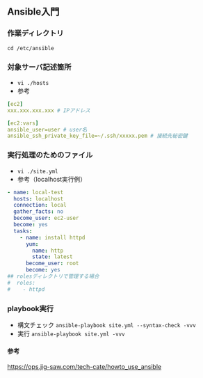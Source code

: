 ## Ansible入門

### 作業ディレクトリ
`cd /etc/ansible`

### 対象サーバ記述箇所
- `vi ./hosts`
- 参考
```yaml
[ec2]
xxx.xxx.xxx.xxx # IPアドレス

[ec2:vars]
ansible_user=user # user名
ansible_ssh_private_key_file=~/.ssh/xxxxx.pem # 接続先秘密鍵
```

### 実行処理のためのファイル
- `vi ./site.yml`
- 参考（localhost実行例）
```yaml
- name: local-test
  hosts: localhost
  connection: local
  gather_facts: no
  become_user: ec2-user
  become: yes
  tasks:
    - name: install httpd
      yum:
        name: http
        state: latest
      become_user: root
      become: yes
## rolesディレクトリで管理する場合
#  roles:
#    - httpd
```

### playbook実行
- 構文チェック
`ansible-playbook site.yml --syntax-check -vvv`
- 実行
`ansible-playbook site.yml -vvv`  

#### 参考
https://ops.jig-saw.com/tech-cate/howto_use_ansible
